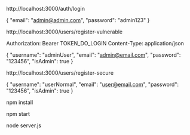 http://localhost:3000/auth/login

{
  "email": "admin@admin.com",
  "password": "admin123"
}

http://localhost:3000/users/register-vulnerable

Authorization: Bearer TOKEN_DO_LOGIN
Content-Type: application/json

{
  "username": "adminUser",
  "email": "admin@email.com",
  "password": "123456",
  "isAdmin": true
}

http://localhost:3000/users/register-secure

{
  "username": "userNormal",
  "email": "user@email.com",
  "password": "123456",
  "isAdmin": true
}


npm install

npm start

node server.js

